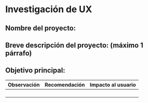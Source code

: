 # Investigación de UX
## Nombre del proyecto:
## Breve descripción del proyecto: (máximo 1 párrafo)

## Objetivo principal:

| Observación                    | Recomendación                  |  Impacto al usuario |
| ------------------------------ | ------------------------------ | ------------------- | 
|                                |                                |                     |
|                                |                                |                     |
|                                |                                |                     |
|                                |                                |                     |
 
 